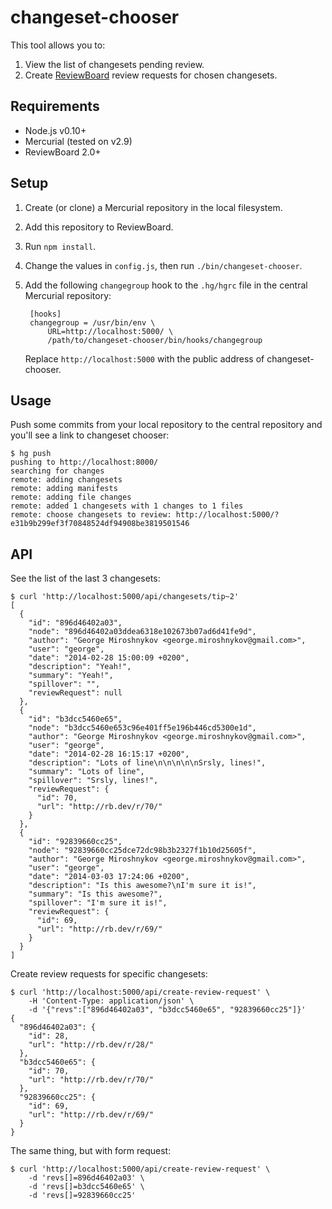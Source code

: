 changeset-chooser
=================

This tool allows you to:

1. View the list of changesets pending review.
2. Create [ReviewBoard](http://www.reviewboard.org/) review requests
for chosen changesets.


Requirements
------------

* Node.js v0.10+
* Mercurial (tested on v2.9)
* ReviewBoard 2.0+


Setup
-----

1. Create (or clone) a Mercurial repository in the local filesystem.
2. Add this repository to ReviewBoard.
3. Run `npm install`.
4. Change the values in `config.js`, then run `./bin/changeset-chooser`.
5. Add the following `changegroup` hook to the `.hg/hgrc` file
    in the central Mercurial repository:

        [hooks]
        changegroup = /usr/bin/env \
            URL=http://localhost:5000/ \
            /path/to/changeset-chooser/bin/hooks/changegroup

    Replace `http://localhost:5000` with the public address of changeset-chooser.


Usage
-----

Push some commits from your local repository to the central repository and
you'll see a link to changeset chooser:

    $ hg push
    pushing to http://localhost:8000/
    searching for changes
    remote: adding changesets
    remote: adding manifests
    remote: adding file changes
    remote: added 1 changesets with 1 changes to 1 files
    remote: choose changesets to review: http://localhost:5000/?e31b9b299ef3f70848524df94908be3819501546


API
---

See the list of the last 3 changesets:

    $ curl 'http://localhost:5000/api/changesets/tip~2'
    [
      {
        "id": "896d46402a03",
        "node": "896d46402a03ddea6318e102673b07ad6d41fe9d",
        "author": "George Miroshnykov <george.miroshnykov@gmail.com>",
        "user": "george",
        "date": "2014-02-28 15:00:09 +0200",
        "description": "Yeah!",
        "summary": "Yeah!",
        "spillover": "",
        "reviewRequest": null
      },
      {
        "id": "b3dcc5460e65",
        "node": "b3dcc5460e653c96e401ff5e196b446cd5300e1d",
        "author": "George Miroshnykov <george.miroshnykov@gmail.com>",
        "user": "george",
        "date": "2014-02-28 16:15:17 +0200",
        "description": "Lots of line\n\n\n\n\nSrsly, lines!",
        "summary": "Lots of line",
        "spillover": "Srsly, lines!",
        "reviewRequest": {
          "id": 70,
          "url": "http://rb.dev/r/70/"
        }
      },
      {
        "id": "92839660cc25",
        "node": "92839660cc25dce72dc98b3b2327f1b10d25605f",
        "author": "George Miroshnykov <george.miroshnykov@gmail.com>",
        "user": "george",
        "date": "2014-03-03 17:24:06 +0200",
        "description": "Is this awesome?\nI'm sure it is!",
        "summary": "Is this awesome?",
        "spillover": "I'm sure it is!",
        "reviewRequest": {
          "id": 69,
          "url": "http://rb.dev/r/69/"
        }
      }
    ]

Create review requests for specific changesets:

    $ curl 'http://localhost:5000/api/create-review-request' \
        -H 'Content-Type: application/json' \
        -d '{"revs":["896d46402a03", "b3dcc5460e65", "92839660cc25"]}'
    {
      "896d46402a03": {
        "id": 28,
        "url": "http://rb.dev/r/28/"
      },
      "b3dcc5460e65": {
        "id": 70,
        "url": "http://rb.dev/r/70/"
      },
      "92839660cc25": {
        "id": 69,
        "url": "http://rb.dev/r/69/"
      }
    }

The same thing, but with form request:

    $ curl 'http://localhost:5000/api/create-review-request' \
        -d 'revs[]=896d46402a03' \
        -d 'revs[]=b3dcc5460e65' \
        -d 'revs[]=92839660cc25'
